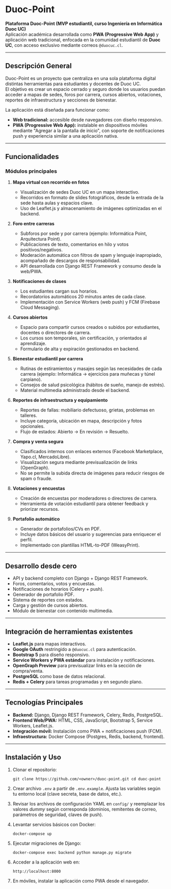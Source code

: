 # Duoc-Point

**Plataforma Duoc-Point (MVP estudiantil, curso Ingeniería en Informática Duoc UC)**  
Aplicación académica desarrollada como **PWA (Progressive Web App)** y aplicación web tradicional, enfocada en la comunidad estudiantil de **Duoc UC**, con acceso exclusivo mediante correos `@duocuc.cl`.

---

## Descripción General

Duoc-Point es un proyecto que centraliza en una sola plataforma digital distintas herramientas para estudiantes y docentes de Duoc UC.  
El objetivo es crear un espacio cerrado y seguro donde los usuarios puedan acceder a mapas de sedes, foros por carrera, cursos abiertos, votaciones, reportes de infraestructura y secciones de bienestar.

La aplicación está diseñada para funcionar como:

- **Web tradicional:** accesible desde navegadores con diseño responsivo.  
- **PWA (Progressive Web App):** instalable en dispositivos móviles mediante "Agregar a la pantalla de inicio", con soporte de notificaciones push y experiencia similar a una aplicación nativa.

---

## Funcionalidades

### Módulos principales

1. **Mapa virtual con recorrido en fotos**  
   - Visualización de sedes Duoc UC en un mapa interactivo.  
   - Recorridos en formato de slides fotográficos, desde la entrada de la sede hasta aulas y espacios clave.  
   - Uso de Leaflet.js y almacenamiento de imágenes optimizadas en el backend.

2. **Foro entre carreras**  
   - Subforos por sede y por carrera (ejemplo: Informática Point, Arquitectura Point).  
   - Publicaciones de texto, comentarios en hilo y votos positivos/negativos.  
   - Moderación automática con filtros de spam y lenguaje inapropiado, acompañado de descargos de responsabilidad.  
   - API desarrollada con Django REST Framework y consumo desde la web/PWA.

3. **Notificaciones de clases**  
   - Los estudiantes cargan sus horarios.  
   - Recordatorios automáticos 20 minutos antes de cada clase.  
   - Implementación con Service Workers (web push) y FCM (Firebase Cloud Messaging).

4. **Cursos abiertos**  
   - Espacio para compartir cursos creados o subidos por estudiantes, docentes o directores de carrera.  
   - Los cursos son temporales, sin certificación, y orientados al aprendizaje.  
   - Formulario de alta y expiración gestionados en backend.

5. **Bienestar estudiantil por carrera**  
   - Rutinas de estiramientos y masajes según las necesidades de cada carrera (ejemplo: Informática → ejercicios para muñecas y túnel carpiano).  
   - Consejos de salud psicológica (hábitos de sueño, manejo de estrés).  
   - Material multimedia administrado desde el backend.

6. **Reportes de infraestructura y equipamiento**  
   - Reportes de fallas: mobiliario defectuoso, grietas, problemas en talleres.  
   - Incluye categoría, ubicación en mapa, descripción y fotos opcionales.  
   - Flujo de estados: Abierto → En revisión → Resuelto.

7. **Compra y venta segura**  
   - Clasificados internos con enlaces externos (Facebook Marketplace, Yapo.cl, MercadoLibre).  
   - Visualización segura mediante previsualización de links (OpenGraph).  
   - No se permite la subida directa de imágenes para reducir riesgos de spam o fraude.

8. **Votaciones y encuestas**  
   - Creación de encuestas por moderadores o directores de carrera.  
   - Herramienta de votación estudiantil para obtener feedback y priorizar recursos.

9. **Portafolio automático**  
   - Generador de portafolios/CVs en PDF.  
   - Incluye datos básicos del usuario y sugerencias para enriquecer el perfil.  
   - Implementado con plantillas HTML-to-PDF (WeasyPrint).

---

## Desarrollo desde cero

- API y backend completo con Django + Django REST Framework.  
- Foros, comentarios, votos y encuestas.  
- Notificaciones de horarios (Celery + push).  
- Generador de portafolio PDF.  
- Sistema de reportes con estados.  
- Carga y gestión de cursos abiertos.  
- Módulo de bienestar con contenido multimedia.

---

## Integración de herramientas existentes

- **Leaflet.js** para mapas interactivos.  
- **Google OAuth** restringido a `@duocuc.cl` para autenticación.  
- **Bootstrap 5** para diseño responsivo.  
- **Service Workers y PWA estándar** para instalación y notificaciones.  
- **OpenGraph Preview** para previsualizar links en la sección de compra/venta.  
- **PostgreSQL** como base de datos relacional.  
- **Redis + Celery** para tareas programadas y en segundo plano.  

---

## Tecnologías Principales

- **Backend:** Django, Django REST Framework, Celery, Redis, PostgreSQL.  
- **Frontend Web/PWA:** HTML, CSS, JavaScript, Bootstrap 5, Service Workers, Leaflet.js.  
- **Integración móvil:** Instalación como PWA + notificaciones push (FCM).  
- **Infraestructura:** Docker Compose (Postgres, Redis, backend, frontend).  

---

## Instalación y Uso

1. Clonar el repositorio:

   `git clone https://github.com/<owner>/duoc-point.git
   cd duoc-point`

2. Crear archivo `.env` a partir de `.env.example`.
   Ajusta las variables según tu entorno local (clave secreta, base de datos, etc.).

3. Revisar los archivos de configuración YAML en `config/` y reemplazar los
   valores *dummy* según corresponda (dominios, remitentes de correo,
   parámetros de seguridad, claves de push).

4. Levantar servicios básicos con Docker:

   `docker-compose up`

5. Ejecutar migraciones de Django:

   `docker-compose exec backend python manage.py migrate`

6. Acceder a la aplicación web en:

   `http://localhost:8000`

7. En móviles, instalar la aplicación como PWA desde el navegador.
